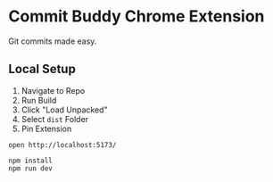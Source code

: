 # Commit Buddy Chrome Extension

Git commits made easy.

## Local Setup

1. Navigate to Repo
2. Run Build
3. Click "Load Unpacked"
4. Select `dist` Folder
5. Pin Extension

```
open http://localhost:5173/

npm install
npm run dev
```
